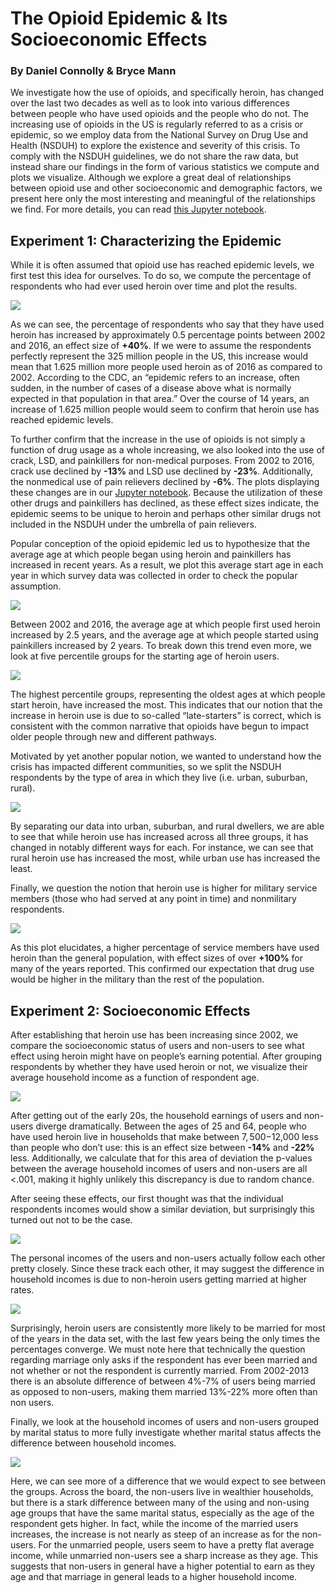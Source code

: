 # The Opioid Epidemic & Its Socioeconomic Effects
### By Daniel Connolly & Bryce Mann

We investigate how the use of opioids, and specifically heroin, has changed over the last two decades as well as to look into various differences between people who have used opioids and the people who do not. The increasing use of opioids in the US is regularly referred to as a crisis or epidemic, so we employ data from the National Survey on Drug Use and Health (NSDUH) to explore the existence and severity of this crisis. To comply with the NSDUH guidelines, we do not share the raw data, but instead share our findings in the form of various statistics we compute and plots we visualize. Although we explore a great deal of relationships between opioid use and other socioeconomic and demographic factors, we present here only the most interesting and meaningful of the relationships we find. For more details, you can read [this Jupyter notebook](https://github.com/djconnolly27/DataScienceProject1/blob/master/project1/project1_updated.ipynb).

## Experiment 1: Characterizing the Epidemic

While it is often assumed that opioid use has reached epidemic levels, we first test this idea for ourselves. To do so, we compute the percentage of respondents who had ever used heroin over time and plot the results.

![](heroin_use2.png)

As we can see, the percentage of respondents who say that they have used heroin has increased by approximately 0.5 percentage points between 2002 and 2016, an effect size of **+40%**. If we were to assume the respondents perfectly represent the 325 million people in the US, this increase would mean that 1.625 million more people used heroin as of 2016 as compared to 2002. According to the CDC, an “epidemic refers to an increase, often sudden, in the number of cases of a disease above what is normally expected in that population in that area.” Over the course of 14 years, an increase of 1.625 million people would seem to confirm that heroin use has reached epidemic levels.

To further confirm that the increase in the use of opioids is not simply a function of drug usage as a whole increasing, we also looked into the use of crack, LSD, and painkillers for non-medical purposes. From 2002 to 2016, crack use declined by **-13%** and LSD use declined by **-23%**. Additionally, the nonmedical use of pain relievers declined by **-6%**. The plots displaying these changes are in our [Jupyter notebook](https://github.com/djconnolly27/DataScienceProject1/blob/master/project1/project1_updated.ipynb). Because the utilization of these other drugs and painkillers has declined, as these effect sizes indicate, the epidemic seems to be unique to heroin and perhaps other similar drugs not included in the NSDUH under the umbrella of pain relievers.

Popular conception of the opioid epidemic led us to hypothesize that the average age at which people began using heroin and painkillers has increased in recent years. As a result, we plot this average start age in each year in which survey data was collected in order to check the popular assumption.

![](age_first_use.png)

Between 2002 and 2016, the average age at which people first used heroin increased by 2.5 years, and the average age at which people started using painkillers increased by 2 years. To break down this trend even more, we look at five percentile groups for the starting age of heroin users.

![](percentiles.png)

The highest percentile groups, representing the oldest ages at which people start heroin, have increased the most. This indicates that our notion that the increase in heroin use is due to so-called “late-starters” is correct, which is consistent with the common narrative that opioids have begun to impact older people through new and different pathways.

Motivated by yet another popular notion, we wanted to understand how the crisis has impacted different communities, so we split the NSDUH respondents by the type of area in which they live (i.e. urban, suburban, rural).

![](pctByArea2.png)

By separating our data into urban, suburban, and rural dwellers, we are able to see that while heroin use has increased across all three groups, it has changed in notably different ways for each. For instance, we can see that rural heroin use has increased the most, while urban use has increased the least.

Finally, we question the notion that heroin use is higher for military service members (those who had served at any point in time) and nonmilitary respondents.

![](service2.png)

As this plot elucidates, a higher percentage of service members have used heroin than the general population, with effect sizes of over **+100%** for many of the years reported. This confirmed our expectation that drug use would be higher in the military than the rest of the population.  

## Experiment 2: Socioeconomic Effects

After establishing that heroin use has been increasing since 2002, we compare the socioeconomic status of users and non-users to see what effect using heroin might have on people’s earning potential. After grouping respondents by whether they have used heroin or not, we visualize their average household income as a function of respondent age.

![](house_income2.png)

After getting out of the early 20s, the household earnings of users and non-users diverge dramatically. Between the ages of 25 and 64, people who have used heroin live in households that make between $7,500-$12,000 less than people who don’t use: this is an effect size between **-14%** and **-22%** less. Additionally, we calculate that for this area of deviation the p-values between the average household incomes of users and non-users are all <.001, making it highly unlikely this discrepancy is due to random chance.

After seeing these effects, our first thought was that the individual respondents incomes would show a similar deviation, but surprisingly this turned out not to be the case.

![](indiv_income2.png)

The personal incomes of the users and non-users actually follow each other pretty closely. Since these track each other, it may suggest the difference in household incomes is due to non-heroin users getting married at higher rates.

![](marriage_rate2.png)

Surprisingly, heroin users are consistently more likely to be married for most of the years in the data set, with the last few years being the only times the percentages converge. We must note here that technically the question regarding marriage only asks if the respondent has ever been married and not whether or not the respondent is currently married. From 2002-2013 there is an absolute difference of between 4%-7% of users being married as opposed to non-users, making them married 13%-22% more often than non users.

Finally, we look at the household incomes of users and non-users grouped by marital status to more fully investigate whether marital status affects the difference between household incomes.

![](marriage_bar2.png)

Here, we can see more of a difference that we would expect to see between the groups. Across the board, the non-users live in wealthier households, but there is a stark difference between many of the using and non-using age groups that have the same marital status, especially as the age of the respondent gets higher. In fact, while the income of the married users increases, the increase is not nearly as steep of an increase as for the non-users. For the unmarried people, users seem to have a pretty flat average income, while unmarried non-users see a sharp increase as they age. This suggests that non-users in general have a higher potential to earn as they age and that marriage in general leads to a higher household income.
